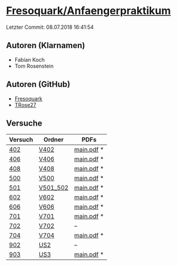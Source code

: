 # [Fresoquark/Anfaengerpraktikum](https://github.com/Fresoquark/Anfaengerpraktikum)

Letzter Commit: 08.07.2018 16:41:54

## Autoren (Klarnamen)
- Fabian Koch
- Tom Rosenstein

## Autoren (GitHub)
- [Fresoquark](https://github.com/Fresoquark)
- [TRose27](https://github.com/TRose27)

## Versuche

|        Versuch         |                                     Ordner                                      |                                                                                PDFs                                                                                |
|------------------------|---------------------------------------------------------------------------------|--------------------------------------------------------------------------------------------------------------------------------------------------------------------|
|[402](../../versuch/402)|[V402](https://github.com/Fresoquark/Anfaengerpraktikum/tree/master/V402)        |[main.pdf](https://docs.google.com/viewer?url=https://raw.githubusercontent.com/NicoWeio/awesome-ap-pdfs/main/Fresoquark%E2%88%95Anfaengerpraktikum/402/main.pdf) \*|
|[406](../../versuch/406)|[V406](https://github.com/Fresoquark/Anfaengerpraktikum/tree/master/V406)        |[main.pdf](https://docs.google.com/viewer?url=https://raw.githubusercontent.com/NicoWeio/awesome-ap-pdfs/main/Fresoquark%E2%88%95Anfaengerpraktikum/406/main.pdf) \*|
|[408](../../versuch/408)|[V408](https://github.com/Fresoquark/Anfaengerpraktikum/tree/master/V408)        |[main.pdf](https://docs.google.com/viewer?url=https://raw.githubusercontent.com/NicoWeio/awesome-ap-pdfs/main/Fresoquark%E2%88%95Anfaengerpraktikum/408/main.pdf) \*|
|[500](../../versuch/500)|[V500](https://github.com/Fresoquark/Anfaengerpraktikum/tree/master/V500)        |[main.pdf](https://docs.google.com/viewer?url=https://raw.githubusercontent.com/NicoWeio/awesome-ap-pdfs/main/Fresoquark%E2%88%95Anfaengerpraktikum/500/main.pdf) \*|
|[501](../../versuch/501)|[V501_502](https://github.com/Fresoquark/Anfaengerpraktikum/tree/master/V501_502)|[main.pdf](https://docs.google.com/viewer?url=https://raw.githubusercontent.com/NicoWeio/awesome-ap-pdfs/main/Fresoquark%E2%88%95Anfaengerpraktikum/501/main.pdf) \*|
|[602](../../versuch/602)|[V602](https://github.com/Fresoquark/Anfaengerpraktikum/tree/master/V602)        |[main.pdf](https://docs.google.com/viewer?url=https://raw.githubusercontent.com/NicoWeio/awesome-ap-pdfs/main/Fresoquark%E2%88%95Anfaengerpraktikum/602/main.pdf) \*|
|[606](../../versuch/606)|[V606](https://github.com/Fresoquark/Anfaengerpraktikum/tree/master/V606)        |[main.pdf](https://docs.google.com/viewer?url=https://raw.githubusercontent.com/NicoWeio/awesome-ap-pdfs/main/Fresoquark%E2%88%95Anfaengerpraktikum/606/main.pdf) \*|
|[701](../../versuch/701)|[V701](https://github.com/Fresoquark/Anfaengerpraktikum/tree/master/V701)        |[main.pdf](https://docs.google.com/viewer?url=https://raw.githubusercontent.com/NicoWeio/awesome-ap-pdfs/main/Fresoquark%E2%88%95Anfaengerpraktikum/701/main.pdf) \*|
|[702](../../versuch/702)|[V702](https://github.com/Fresoquark/Anfaengerpraktikum/tree/master/V702)        |–                                                                                                                                                                   |
|[704](../../versuch/704)|[V704](https://github.com/Fresoquark/Anfaengerpraktikum/tree/master/V704)        |[main.pdf](https://docs.google.com/viewer?url=https://raw.githubusercontent.com/NicoWeio/awesome-ap-pdfs/main/Fresoquark%E2%88%95Anfaengerpraktikum/704/main.pdf) \*|
|[902](../../versuch/902)|[US2](https://github.com/Fresoquark/Anfaengerpraktikum/tree/master/US2)          |–                                                                                                                                                                   |
|[903](../../versuch/903)|[US3](https://github.com/Fresoquark/Anfaengerpraktikum/tree/master/US3)          |[main.pdf](https://docs.google.com/viewer?url=https://raw.githubusercontent.com/NicoWeio/awesome-ap-pdfs/main/Fresoquark%E2%88%95Anfaengerpraktikum/903/main.pdf) \*|
